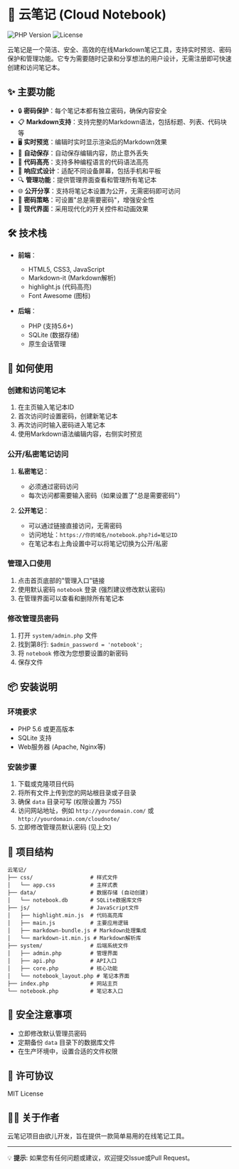 # 📝 云笔记 (Cloud Notebook)

![PHP Version](https://img.shields.io/badge/PHP-5.6+-blue.svg)
![License](https://img.shields.io/badge/license-MIT-green.svg)

云笔记是一个简洁、安全、高效的在线Markdown笔记工具，支持实时预览、密码保护和管理功能。它专为需要随时记录和分享想法的用户设计，无需注册即可快速创建和访问笔记本。

## ✨ 主要功能

- 🔒 **密码保护**：每个笔记本都有独立密码，确保内容安全
- 📋 **Markdown支持**：支持完整的Markdown语法，包括标题、列表、代码块等
- 🖥️ **实时预览**：编辑时实时显示渲染后的Markdown效果
- 💾 **自动保存**：自动保存编辑内容，防止意外丢失
- 🌈 **代码高亮**：支持多种编程语言的代码语法高亮
- 📱 **响应式设计**：适配不同设备屏幕，包括手机和平板
- 🔍 **管理功能**：提供管理界面查看和管理所有笔记本
- 🌐 **公开分享**：支持将笔记本设置为公开，无需密码即可访问
- 🔐 **密码策略**：可设置"总是需要密码"，增强安全性
- 🎨 **现代界面**：采用现代化的开关控件和动画效果

## 🛠️ 技术栈

- **前端**：
  - HTML5, CSS3, JavaScript
  - Markdown-it (Markdown解析)
  - highlight.js (代码高亮)
  - Font Awesome (图标)

- **后端**：
  - PHP (支持5.6+)
  - SQLite (数据存储)
  - 原生会话管理

## 🚀 如何使用

### 创建和访问笔记本

1. 在主页输入笔记本ID
2. 首次访问时设置密码，创建新笔记本
3. 再次访问时输入密码进入笔记本
4. 使用Markdown语法编辑内容，右侧实时预览

### 公开/私密笔记访问

1. **私密笔记**：
   - 必须通过密码访问
   - 每次访问都需要输入密码（如果设置了"总是需要密码"）

2. **公开笔记**：
   - 可以通过链接直接访问，无需密码
   - 访问地址：`https://你的域名/notebook.php?id=笔记ID`
   - 在笔记本右上角设置中可以将笔记切换为公开/私密

### 管理入口使用

1. 点击首页底部的"管理入口"链接
2. 使用默认密码 `notebook` 登录 (强烈建议修改默认密码)
3. 在管理界面可以查看和删除所有笔记本

### 修改管理员密码

1. 打开 `system/admin.php` 文件
2. 找到第8行: `$admin_password = 'notebook';`
3. 将 `notebook` 修改为您想要设置的新密码
4. 保存文件

## 📦 安装说明

### 环境要求

- PHP 5.6 或更高版本
- SQLite 支持
- Web服务器 (Apache, Nginx等)

### 安装步骤

1. 下载或克隆项目代码
2. 将所有文件上传到您的网站根目录或子目录
3. 确保 `data` 目录可写 (权限设置为 755)
4. 访问网站地址，例如 `http://yourdomain.com/` 或 `http://yourdomain.com/cloudnote/`
5. 立即修改管理员默认密码 (见上文)

## 📁 项目结构

```
云笔记/
├── css/                  # 样式文件
│   └── app.css           # 主样式表
├── data/                 # 数据存储 (自动创建)
│   └── notebook.db       # SQLite数据库文件
├── js/                   # JavaScript文件
│   ├── highlight.min.js  # 代码高亮库
│   ├── main.js           # 主要应用逻辑
│   ├── markdown-bundle.js # Markdown处理集成
│   └── markdown-it.min.js # Markdown解析库
├── system/               # 后端系统文件
│   ├── admin.php         # 管理界面
│   ├── api.php           # API入口
│   ├── core.php          # 核心功能
│   └── notebook_layout.php # 笔记本界面
├── index.php             # 网站主页
└── notebook.php          # 笔记本入口
```

## 🔐 安全注意事项

- 立即修改默认管理员密码
- 定期备份 `data` 目录下的数据库文件
- 在生产环境中，设置合适的文件权限

## 📄 许可协议

MIT License

## 👨‍💻 关于作者

云笔记项目由欲儿开发，旨在提供一款简单易用的在线笔记工具。

---

💡 **提示**: 如果您有任何问题或建议，欢迎提交Issue或Pull Request。 